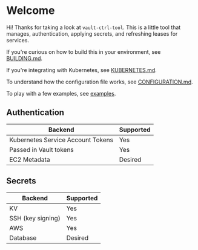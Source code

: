 
# Welcome

Hi! Thanks for taking a look at `vault-ctrl-tool`. This is a little tool that manages, authentication, 
applying secrets, and refreshing leases for services.

If you're curious on how to build this in your environment, see [BUILDING.md](docs/BUILDING.md). 

If you're integrating with Kubernetes, see [KUBERNETES.md](docs/KUBERNETES.md).

To understand how the configuration file works, see [CONFIGURATION.md](docs/CONFIGURATION.md).

To play with a few examples, see [examples](docs/examples).

## Authentication

| Backend | Supported |
|---|---|
| Kubernetes Service Account Tokens | Yes |
| Passed in Vault tokens | Yes |
| EC2 Metadata | Desired |

##  Secrets

| Backend | Supported |
|---|---
|  KV | Yes |
|  SSH (key signing) | Yes |
| AWS | Yes |
| Database  | Desired |
